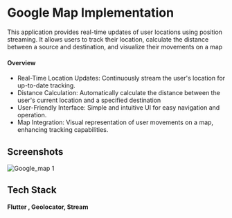 
# Google Map Implementation

This application provides real-time updates of user locations using position streaming. It allows users to track their location, calculate the distance between a source and destination, and visualize their movements on a map
 






#### Overview

* Real-Time Location Updates: Continuously stream the user's location for up-to-date tracking.
* Distance Calculation: Automatically calculate the distance between the user's current location and a specified destination 
* User-Friendly Interface: Simple and intuitive UI for easy navigation and operation.
* Map Integration: Visual representation of user movements on a map, enhancing tracking capabilities.


## Screenshots

![Google_map 1](https://github.com/user-attachments/assets/210404dd-6e9a-46a9-944b-11890d6d727d)


## Tech Stack

**Flutter , Geolocator, Stream** 

